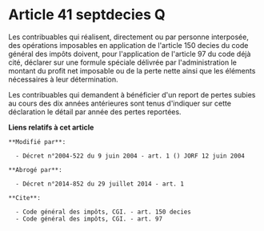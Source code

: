 # Article 41 septdecies Q

Les contribuables qui réalisent, directement ou par personne interposée, des opérations imposables en application de
l'article 150 decies du code général des impôts doivent, pour l'application de l'article 97 du code déjà cité, déclarer sur
une formule spéciale délivrée par l'administration le montant du profit net imposable ou de la perte nette ainsi que les
éléments nécessaires à leur détermination. 

Les contribuables qui demandent à bénéficier d'un report de pertes subies au cours des dix années antérieures sont tenus
d'indiquer sur cette déclaration le détail par année des pertes reportées.

**Liens relatifs à cet article**

	**Modifié par**:

	  - Décret n°2004-522 du 9 juin 2004 - art. 1 () JORF 12 juin 2004

	**Abrogé par**:

	  - Décret n°2014-852 du 29 juillet 2014 - art. 1

	**Cite**:

	  - Code général des impôts, CGI. - art. 150 decies
	  - Code général des impôts, CGI. - art. 97
